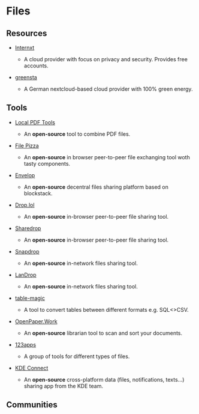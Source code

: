 # Files

## Resources

* [Internxt](https://internxt.com)
  
  * A cloud provider with focus on privacy and security. Provides free accounts.

* [greensta](https://ssl.greensta.de/nextcloud)
  
  * A German nextcloud-based cloud provider with 100% green energy. 

## Tools

* [Local PDF Tools](https://localpdf.tech)
  
  * An **open-source** tool to combine PDF files.

* [File Pizza](https://file.pizza)
  
  * An **open-source** in browser peer-to-peer file exchanging tool woth tasty components.

* [Envelop](https://envelop.app)
  
  * An **open-source** decentral files sharing platform based on blockstack.

* [Drop.lol](https://drop.lol)
  
  * An **open-source** in-browser peer-to-peer file sharing tool.

* [Sharedrop](https://www.sharedrop.io)
  
  * An **open-source** in-browser peer-to-peer file sharing tool.

* [Snapdrop](https://snapdrop.net)
  
  * An **open-source** in-network files sharing tool.

* [LanDrop](https://landrop.app)
  
  * An **open-source** in-network files sharing tool.

* [table-magic](https://stevecat.net/table-magic)
  
  * A tool to convert tables between different formats e.g. SQL<>CSV.

* [OpenPaper.Work](https://openpaper.work)
  
  * An **open-source** librarian tool to scan and sort your documents.

* [123apps](https://123apps.com)
  
  * A group of tools for different types of files.

* [KDE Connect](https://kdeconnect.kde.org)
  
  * An **open-source** cross-platform data (files, notifications, texts…) sharing app from the KDE team.

## Communities
